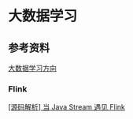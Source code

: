 # 大数据学习
## 参考资料
[大数据学习方向](https://github.com/WadeStack/BigData)

### Flink
[[源码解析] 当 Java Stream 遇见 Flink](https://www.cnblogs.com/rossiXYZ/p/13515612.html)


